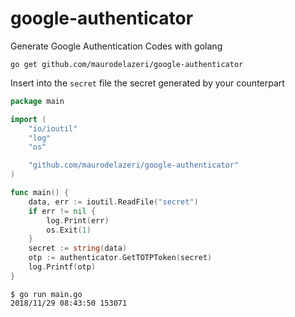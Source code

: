 # google-authenticator

Generate Google Authentication Codes with golang

```
go get github.com/maurodelazeri/google-authenticator
```

Insert into the `secret` file the secret generated by your counterpart


```go
package main

import (
	"io/ioutil"
	"log"
	"os"

	"github.com/maurodelazeri/google-authenticator"
)

func main() {
	data, err := ioutil.ReadFile("secret")
	if err != nil {
		log.Print(err)
		os.Exit(1)
	}
	secret := string(data)
	otp := authenticator.GetTOTPToken(secret)
	log.Printf(otp)
}
```

```
$ go run main.go
2018/11/29 08:43:50 153071
```
